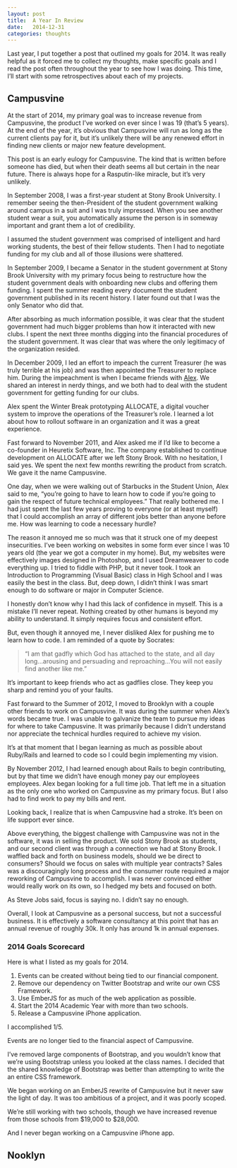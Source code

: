 ```yaml
---
layout: post
title:  A Year In Review
date:   2014-12-31
categories: thoughts
---
```


Last year, I put together a post that outlined my goals for 2014. It was really helpful as it forced me to collect my thoughts, make specific goals and I read the post often throughout the year to see how I was doing. This time, I’ll start with some retrospectives about each of my projects.

## Campusvine

At the start of 2014, my primary goal was to increase revenue from Campusvine, the product I’ve worked on ever since I was 19 (that’s 5 years). At the end of the year, it’s obvious that Campusvine will run as long as the current clients pay for it, but it’s unlikely there will be any renewed effort in finding new clients or major new feature development. 

This post is an early eulogy for Campusvine. The kind that is written before someone has died, but when their death seems all but certain in the near future. There is always hope for a Rasputin-like miracle, but it’s very unlikely.

In September 2008, I was a first-year student at Stony Brook University. I remember seeing the then-President of the student government walking around campus in a suit and I was truly impressed. When you see another student wear a suit, you automatically assume the person is in someway important and grant them a lot of credibility. 

I assumed the student government was comprised of intelligent and hard working students, the best of their fellow students. Then I had to negotiate funding for my club and all of those illusions were shattered.

In September 2009, I became a Senator in the student government at Stony Brook University with my primary focus being to restructure how the student government deals with onboarding new clubs and offering them funding. I spent the summer reading every document the student government published in its recent history. I later found out that I was the only Senator who did that.

After absorbing as much information possible, it was clear that the student government had much bigger problems than how it interacted with new clubs. I spent the next three months digging into the financial procedures of the student government. It was clear that was where the only legitimacy of the organization resided. 

In December 2009, I led an effort to impeach the current Treasurer (he was truly terrible at his job) and was then appointed the Treasurer to replace him. During the impeachment is when I became friends with [Alex](link). We shared an interest in nerdy things, and we both had to deal with the student government for getting funding for our clubs.

Alex spent the Winter Break prototyping ALLOCATE, a digital voucher system to improve the operations of the Treasurer’s role. I learned a lot about how to rollout software in an organization and it was a great experience. 

Fast forward to November 2011, and Alex asked me if I’d like to become a co-founder in Heuretix Software, Inc. The company established to continue development on ALLOCATE after we left Stony Brook. With no hesitation, I said yes. We spent the next few months rewriting the product from scratch. We gave it the name Campusvine.

One day, when we were walking out of Starbucks in the Student Union, Alex said to me, “you’re going to have to learn how to code if you’re going to gain the respect of future technical employees.” That really bothered me. I had just spent the last few years proving to everyone (or at least myself) that I could accomplish an array of different jobs better than anyone before me. How was learning to code a necessary hurdle? 

The reason it annoyed me so much was that it struck one of my deepest insecurities. I’ve been working on websites in some form ever since I was 10 years old (the year we got a computer in my home). But, my websites were effectively images designed in Photoshop, and I used Dreamweaver to code everything up. I tried to fiddle with PHP, but it never took. I took an Introduction to Programming (Visual Basic) class in High School and I was easily the best in the class. But, deep down, I didn’t think I was smart enough to do software or major in Computer Science. 

I honestly don’t know why I had this lack of confidence in myself. This is a mistake I’ll never repeat. Nothing created by other humans is beyond my ability to understand. It simply requires focus and consistent effort.

But, even though it annoyed me, I never disliked Alex for pushing me to learn how to code. I am reminded of a quote by Socrates:

> “I am that gadfly which God has attached to the state, and all day long…arousing and persuading and reproaching…You will not easily find another like me.”

It’s important to keep friends who act as gadflies close. They keep you sharp and remind you of your faults. 

Fast forward to the Summer of 2012, I moved to Brooklyn with a couple other friends to work on Campusvine. It was during the summer when Alex’s words became true. I was unable to galvanize the team to pursue my ideas for where to take Campusvine. It was primarily because I didn’t understand nor appreciate the technical hurdles required to achieve my vision. 

It’s at that moment that I began learning as much as possible about Ruby/Rails and learned to code so I could begin implementing my vision. 

By November 2012, I had learned enough about Rails to begin contributing, but by that time we didn’t have enough money pay our employees employees. Alex began looking for a full time job. That left me in a situation as the only one who worked on Campusvine as my primary focus. But I also had to find work to pay my bills and rent.

Looking back, I realize that is when Campusvine had a stroke. It’s been on life support ever since. 

Above everything, the biggest challenge with Campusvine was not in the software, it was in selling the product. We sold Stony Brook as students, and our second client was through a connection we had at Stony Brook. I waffled back and forth on business models, should we be direct to consumers? Should we focus on sales with multiple year contracts? Sales was a discouragingly long process and the consumer route required a major reworking of Campusvine to accomplish. I was never convinced either would really work on its own, so I hedged my bets and focused on both. 

As Steve Jobs said, focus is saying no. I didn’t say no enough. 

Overall, I look at Campusvine as a personal success, but not a successful business. It is effectively a software consultancy at this point that has an annual revenue of roughly 30k. It only has around 1k in annual expenses. 

### 2014 Goals Scorecard

Here is what I listed as my goals for 2014.

1. Events can be created without being tied to our financial component.
2. Remove our dependency on Twitter Bootstrap and write our own CSS Framework.
3. Use EmberJS for as much of the web application as possible.
4. Start the 2014 Academic Year with more than two schools.
5. Release a Campusvine iPhone application.

I accomplished 1/5. 

Events are no longer tied to the financial aspect of Campusvine. 

I’ve removed large components of Bootstrap, and you wouldn’t know that we’re using Bootstrap unless you looked at the class names. I decided that the shared knowledge of Bootstrap was better than attempting to write the an entire CSS framework. 

We began working on an EmberJS rewrite of Campusvine but it never saw the light of day. It was too ambitious of a project, and it was poorly scoped. 

We’re still working with two schools, though we have increased revenue from those schools from $19,000 to $28,000.

And I never began working on a Campusvine iPhone app. 

## Nooklyn
 